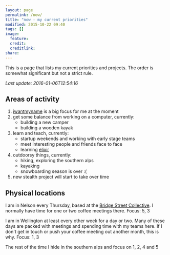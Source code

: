 ```yaml
---
layout: page
permalink: /now/
title: "now - my current priorities"
modified: 2015-10-22 09:40
tags: []
image:
  feature: 
  credit: 
  creditlink: 
share: 
---
```


This is a page that lists my current priorities and projects. The order
is somewhat significant but not a strict rule. 

*Last update: 2016-01-06T12:54:16*


Areas of activity
-----------------

1. [iwantmyname](https://iwantmyname.com) is a big focus for me at the
   moment
2. get some balance from working on a computer, currently:
    - building a new camper
    - building a wooden kayak
3. learn and teach, currently:
    - startup weekends and working with early stage teams
    - meet interesting people and friends face to face
    - learning [elixir](http://elixir-lang.org/)
4. outdoorsy things, currently:
    - hiking, exploring the southern alps
    - kayaking 
    - snowboarding season is over :(
5. new stealth project will start to take over time

Physical locations
------------------

I am in Nelson every Thursday, based at the [Bridge Street
Collective](http://www.bridgestreet.co.nz/). I normally have time for
one or two coffee meetings there. Focus: 5, 3

I am in Wellington at least every other week for a day or two. Many of
these days are packed with meetings and spending time with my teams
here. If I don't get in touch or push your coffee meeting out another
month, this is why. Focus: 1, 3

The rest of the time I hide in the southern alps and focus on 1, 2, 4 and
5
